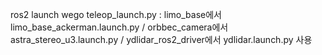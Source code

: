ros2 launch wego teleop_launch.py
: limo_base에서 limo_base_ackerman.launch.py / orbbec_camera에서 astra_stereo_u3.launch.py / ydlidar_ros2_driver에서 ydlidar.launch.py 사용
